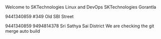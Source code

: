 Welcome to SKTechnologies Linux and DevOps
SKTechnologies Gorantla

9441340859
#349 Old SBI Street

9441340859 9494814378
Sri Sathya Sai District
We are checking the git merge auto build
